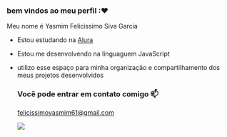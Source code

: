 ### bem vindos ao meu perfil :❤

Meu nome é Yasmim Felicissimo Siva Garcia

- Estou estudando na [Alura](https:\\www.alura.com.br)
- Estou me desenvolvendo na linguaguem JavaScript
- utilizo esse espaço para minha organização e compartilhamento dos meus projetos desenvolvidos

  ### Vocẽ pode entrar em contato comigo 📫

  felicissimoyasmim61@gmail.com
  
  ![](https://media1.tenor.com/m/dj9jxfUbDHAAAAAd/dog-smile-dog.gif)
